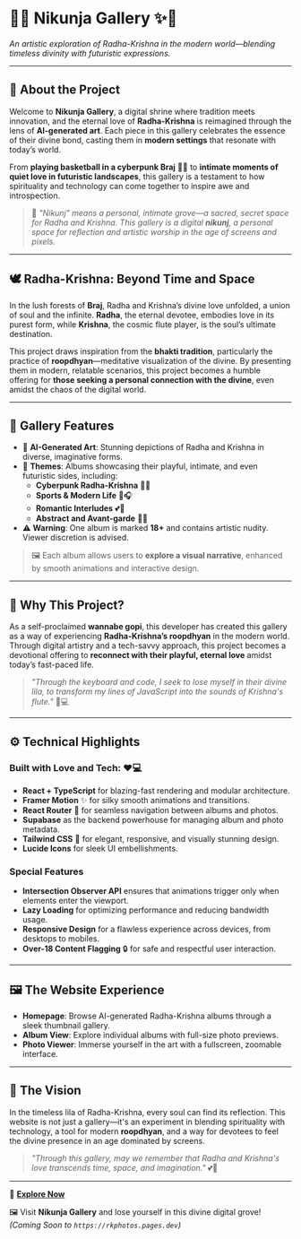 # 📸✨ **Nikunja Gallery** ✨📸  
_An artistic exploration of Radha-Krishna in the modern world—blending timeless divinity with futuristic expressions._  

---

## 🎨 **About the Project**

Welcome to **Nikunja Gallery**, a digital shrine where tradition meets innovation, and the eternal love of **Radha-Krishna** is reimagined through the lens of **AI-generated art**. Each piece in this gallery celebrates the essence of their divine bond, casting them in **modern settings** that resonate with today’s world.  

From **playing basketball in a cyberpunk Braj** 🏀🌌 to **intimate moments of quiet love in futuristic landscapes**, this gallery is a testament to how spirituality and technology can come together to inspire awe and introspection.  

> 🔮 _"Nikunj" means a personal, intimate grove—a sacred, secret space for Radha and Krishna. This gallery is a digital **nikunj**, a personal space for reflection and artistic worship in the age of screens and pixels._  

---

## 🕊️ **Radha-Krishna: Beyond Time and Space**  
In the lush forests of **Braj**, Radha and Krishna’s divine love unfolded, a union of soul and the infinite. **Radha**, the eternal devotee, embodies love in its purest form, while **Krishna**, the cosmic flute player, is the soul’s ultimate destination.  

This project draws inspiration from the **bhakti tradition**, particularly the practice of **roopdhyan**—meditative visualization of the divine. By presenting them in modern, relatable scenarios, this project becomes a humble offering for **those seeking a personal connection with the divine**, even amidst the chaos of the digital world.

---

## 💫 **Gallery Features**

- 🌟 **AI-Generated Art**: Stunning depictions of Radha and Krishna in diverse, imaginative forms.  
- 🎨 **Themes**: Albums showcasing their playful, intimate, and even futuristic sides, including:  
  - **Cyberpunk Radha-Krishna** 🌌✨  
  - **Sports & Modern Life** 🏀🎧  
  - **Romantic Interludes** 💕🌹  
  - **Abstract and Avant-garde** 🔮🎨  
- ⚠️ **Warning**: One album is marked **18+** and contains artistic nudity. Viewer discretion is advised.  

> 🖼️ Each album allows users to **explore a visual narrative**, enhanced by smooth animations and interactive design.

---

## 🌟 **Why This Project?**

As a self-proclaimed **wannabe gopi**, this developer has created this gallery as a way of experiencing **Radha-Krishna’s roopdhyan** in the modern world. Through digital artistry and a tech-savvy approach, this project becomes a devotional offering to **reconnect with their playful, eternal love** amidst today’s fast-paced life.  

> _"Through the keyboard and code, I seek to lose myself in their divine lila, to transform my lines of JavaScript into the sounds of Krishna's flute."_ 🎵💻  

---

## ⚙️ **Technical Highlights**  

### Built with Love and Tech: ❤️💻  
- **React + TypeScript** for blazing-fast rendering and modular architecture.  
- **Framer Motion** ✨ for silky smooth animations and transitions.  
- **React Router** 🔗 for seamless navigation between albums and photos.  
- **Supabase** as the backend powerhouse for managing album and photo metadata.  
- **Tailwind CSS** 🎨 for elegant, responsive, and visually stunning design.  
- **Lucide Icons** for sleek UI embellishments.  

### Special Features  
- **Intersection Observer API** ensures that animations trigger only when elements enter the viewport.  
- **Lazy Loading** for optimizing performance and reducing bandwidth usage.  
- **Responsive Design** for a flawless experience across devices, from desktops to mobiles.  
- **Over-18 Content Flagging** 🔒 for safe and respectful user interaction.

---

## 🖼️ **The Website Experience**  
- **Homepage**: Browse AI-generated Radha-Krishna albums through a sleek thumbnail gallery.  
- **Album View**: Explore individual albums with full-size photo previews.  
- **Photo Viewer**: Immerse yourself in the art with a fullscreen, zoomable interface.  

---

## 🌟 **The Vision**  
In the timeless lila of Radha-Krishna, every soul can find its reflection. This website is not just a gallery—it's an experiment in blending spirituality with technology, a tool for modern **roopdhyan**, and a way for devotees to feel the divine presence in an age dominated by screens.  

> _"Through this gallery, may we remember that Radha and Krishna's love transcends time, space, and imagination."_ 💕🌌  

---

🔗 [**Explore Now**](https://rkphotos.pages.dev)

🖼️ Visit **Nikunja Gallery** and lose yourself in this divine digital grove!  
*(Coming Soon to `https://rkphotos.pages.dev`)* 


